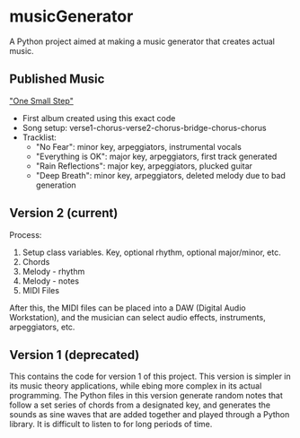 # musicGenerator
A Python project aimed at making a music generator that creates actual music.

## Published Music

["One Small Step"](https://distrokid.com/hyperfollow/huntergallant/one-small-step)
- First album created using this exact code
- Song setup: verse1-chorus-verse2-chorus-bridge-chorus-chorus
- Tracklist:
	- "No Fear": minor key, arpeggiators, instrumental vocals
	- "Everything is OK": major key, arpeggiators, first track generated
	- "Rain Reflections": major key, arpeggiators, plucked guitar
	- "Deep Breath": minor key, arpeggiators, deleted melody due to bad generation


## Version 2 (current)
Process:
1. Setup class variables. Key, optional rhythm, optional major/minor, etc.
2. Chords
3. Melody - rhythm
4. Melody - notes
5. MIDI Files

After this, the MIDI files can be placed into a DAW (Digital Audio Workstation), and the musician can select audio effects, instruments, arpeggiators, etc. 

## Version 1 (deprecated)
This contains the code for version 1 of this project. This version is simpler in its music theory applications, while ebing more complex in its actual programming. The Python files in this version generate random notes that follow a set series of chords from a designated key, and generates the sounds as sine waves that are added together and played through a Python library. It is difficult to listen to for long periods of time.
